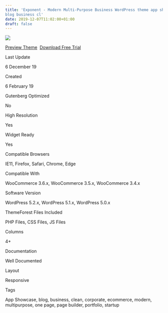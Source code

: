 ```yaml
---
title: 'Exponent - Modern Multi-Purpose Business WordPress theme app showcase
blog business cl'
date: 2019-12-07T11:02:00+01:00
draft: false
---
```


[![](https://4.bp.blogspot.com/-9oJV6iEaHnY/Xet4hYwC8hI/AAAAAAAAFmA/ygqw0KoToT0X4oFRvBY1mpITJLFrO0sJACLcBGAsYHQ/s400/exponent-modern-multi-purpose-business-wordpress-theme-download.jpg)](https://4.bp.blogspot.com/-9oJV6iEaHnY/Xet4hYwC8hI/AAAAAAAAFmA/ygqw0KoToT0X4oFRvBY1mpITJLFrO0sJACLcBGAsYHQ/s1600/exponent-modern-multi-purpose-business-wordpress-theme-download.jpg)

[Preview Theme](https://fxtheme.com/item/exponent-modern-multipurpose-business-wordpress-theme/23211123?s_do=preview "live Preview Exponent - Modern Multi-Purpose Business WordPress theme")  [Download Free Trial](https://fxtheme.com/item/exponent-modern-multipurpose-business-wordpress-theme/23211123?s_do=theme7304.zip "Downnload Free Trial Exponent - Modern Multi-Purpose Business WordPress theme")

Last Update

6 December 19

Created

6 February 19

Gutenberg Optimized

No

High Resolution

Yes

Widget Ready

Yes

Compatible Browsers

IE11, Firefox, Safari, Chrome, Edge

Compatible With

WooCommerce 3.6.x, WooCommerce 3.5.x, WooCommerce 3.4.x

Software Version

WordPress 5.2.x, WordPress 5.1.x, WordPress 5.0.x

ThemeForest Files Included

PHP Files, CSS Files, JS Files

Columns

4+

Documentation

Well Documented

Layout

Responsive

Tags

App Showcase, blog, business, clean, corporate, ecommerce, modern, multipurpose, one page, page builder, portfolio, startup
